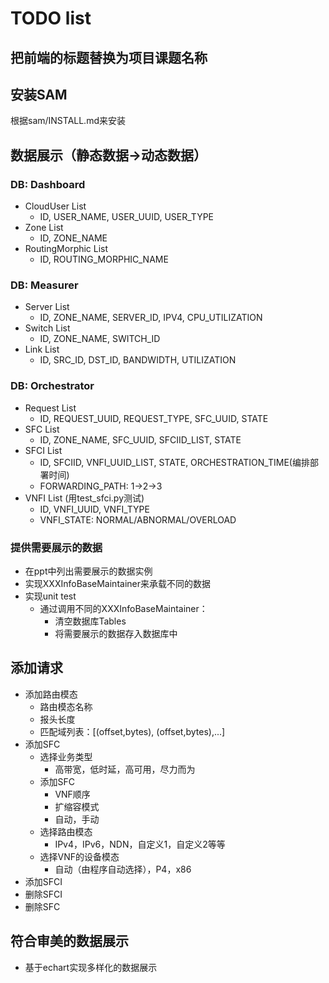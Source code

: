 # TODO list
## 把前端的标题替换为项目课题名称

## 安装SAM
根据sam/INSTALL.md来安装

## 数据展示（静态数据->动态数据）
### DB: Dashboard
* CloudUser List
    * ID, USER_NAME, USER_UUID, USER_TYPE
* Zone List
    * ID, ZONE_NAME
* RoutingMorphic List
    * ID, ROUTING_MORPHIC_NAME
### DB: Measurer
* Server List
    * ID, ZONE_NAME, SERVER_ID, IPV4, CPU_UTILIZATION
* Switch List
    * ID, ZONE_NAME, SWITCH_ID
* Link List
    * ID, SRC_ID, DST_ID, BANDWIDTH, UTILIZATION
### DB: Orchestrator
* Request List
    * ID, REQUEST_UUID, REQUEST_TYPE, SFC_UUID, STATE
* SFC List
    * ID, ZONE_NAME, SFC_UUID, SFCIID_LIST, STATE
* SFCI List
    * ID, SFCIID, VNFI_UUID_LIST, STATE, ORCHESTRATION_TIME(编排部署时间)
    * FORWARDING_PATH: 1->2->3
* VNFI List (用test_sfci.py测试)
    * ID, VNFI_UUID, VNFI_TYPE
    * VNFI_STATE: NORMAL/ABNORMAL/OVERLOAD

### 提供需要展示的数据
* 在ppt中列出需要展示的数据实例
* 实现XXXInfoBaseMaintainer来承载不同的数据
* 实现unit test
    * 通过调用不同的XXXInfoBaseMaintainer：
        * 清空数据库Tables
        * 将需要展示的数据存入数据库中

## 添加请求
* 添加路由模态
    * 路由模态名称
    * 报头长度
    * 匹配域列表：[(offset,bytes), (offset,bytes),...]
* 添加SFC
    * 选择业务类型
        * 高带宽，低时延，高可用，尽力而为
    * 添加SFC
        * VNF顺序
        * 扩缩容模式
        * 自动，手动
    * 选择路由模态
        * IPv4，IPv6，NDN，自定义1，自定义2等等
    * 选择VNF的设备模态
        * 自动（由程序自动选择），P4，x86
* 添加SFCI
* 删除SFCI
* 删除SFC

## 符合审美的数据展示
* 基于echart实现多样化的数据展示
